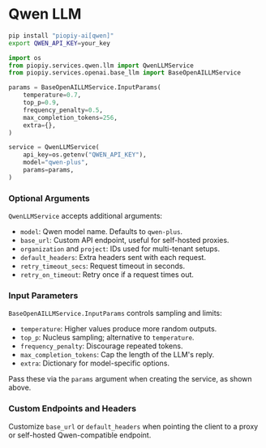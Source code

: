 # Qwen LLM

```bash
pip install "piopiy-ai[qwen]"
export QWEN_API_KEY=your_key
```

```python
import os
from piopiy.services.qwen.llm import QwenLLMService
from piopiy.services.openai.base_llm import BaseOpenAILLMService

params = BaseOpenAILLMService.InputParams(
    temperature=0.7,
    top_p=0.9,
    frequency_penalty=0.5,
    max_completion_tokens=256,
    extra={},
)

service = QwenLLMService(
    api_key=os.getenv("QWEN_API_KEY"),
    model="qwen-plus",
    params=params,
)
```

### Optional Arguments

`QwenLLMService` accepts additional arguments:

- `model`: Qwen model name. Defaults to `qwen-plus`.
- `base_url`: Custom API endpoint, useful for self-hosted proxies.
- `organization` and `project`: IDs used for multi-tenant setups.
- `default_headers`: Extra headers sent with each request.
- `retry_timeout_secs`: Request timeout in seconds.
- `retry_on_timeout`: Retry once if a request times out.

### Input Parameters

`BaseOpenAILLMService.InputParams` controls sampling and limits:

- `temperature`: Higher values produce more random outputs.
- `top_p`: Nucleus sampling; alternative to `temperature`.
- `frequency_penalty`: Discourage repeated tokens.
- `max_completion_tokens`: Cap the length of the LLM's reply.
- `extra`: Dictionary for model-specific options.

Pass these via the `params` argument when creating the service, as shown above.

### Custom Endpoints and Headers

Customize `base_url` or `default_headers` when pointing the client to a proxy or self-hosted Qwen-compatible endpoint.
